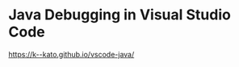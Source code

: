 # Java Debugging in Visual Studio Code

<a href="https://k--kato.github.io/vscode-java/" target="_blank">https://k--kato.github.io/vscode-java/</a>
